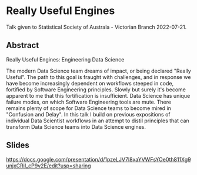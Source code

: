 # Really Useful Engines

Talk given to Statistical Society of Australa - Victorian Branch 2022-07-21.

## Abstract

Really Useful Engines: Engineering Data Science

The modern Data Science team dreams of impact, or being declared "Really
Useful". The path to this goal is fraught with challenges, and in response we
have become increasingly dependent on workflows steeped in code, fortified by
Software Engineering principles. Slowly but surely it's become apparent to me
that this fortification is insufficient. Data Science has unique failure modes,
on which Software Engineering tools are mute. There remains plenty of scope for Data
Science teams to become mired in "Confusion and Delay". In this talk I build on
previous expositions of individual Data Scientist workflows in an attempt to distil
principles that can transform Data Science teams into Data Science engines.

## Slides

https://docs.google.com/presentation/d/1pzeLJV7I8xaYVWFsYOe0th811Xg9unjxCRiI_cP9v2E/edit?usp=sharing